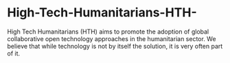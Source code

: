 # High-Tech-Humanitarians-HTH-
High Tech Humanitarians (HTH) aims to promote the adoption of global collaborative open technology approaches in the humanitarian sector. We believe that while technology is not by itself the solution, it is very often part of it. 
